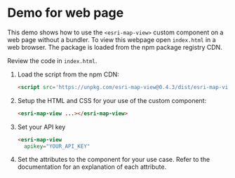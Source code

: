# Demo for web page

This demo shows how to use the `<esri-map-view>` custom component on a web page without a bundler. To view this webpage open `index.html` in a web browser. The package is loaded from the npm package registry CDN.

Review the code in `index.html`.

1. Load the script from the npm CDN:

   ```html
   <script src='https://unpkg.com/esri-map-view@0.4.3/dist/esri-map-view.js'></script>
   ```

2. Setup the HTML and CSS for your use of the custom component:

   ```html
   <esri-map-view ...></esri-map-view>
   ```

3. Set your API key

   ```html
   <esri-map-view
     apikey="YOUR_API_KEY"
   ```

4. Set the attributes to the component for your use case. Refer to the documentation for an explanation of each attribute.
